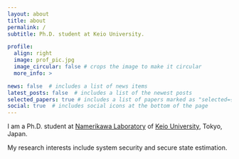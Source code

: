```yaml
---
layout: about
title: about
permalink: /
subtitle: Ph.D. student at Keio University.

profile:
  align: right
  image: prof_pic.jpg
  image_circular: false # crops the image to make it circular
  more_info: >

news: false  # includes a list of news items
latest_posts: false  # includes a list of the newest posts
selected_papers: true # includes a list of papers marked as "selected={true}"
social: true  # includes social icons at the bottom of the page
---
```


I am a Ph.D. student at [Namerikawa Laboratory](https://www.namerikawa.sd.keio.ac.jp/en/) of [Keio University](https://www.keio.ac.jp/en/), Tokyo, Japan.

My research interests include system security and secure state estimation.
